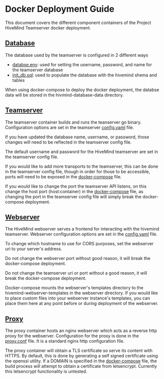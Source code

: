 # Docker Deployment Guide

This document covers the different component containers of the Project HiveMind Teamserver docker deployment. 

## [Database](database)
The database used by the teamserver is configured in 2 different ways
- [databse.env](database/database.env): used for setting the username, password, and name for the teamserver database
- [init_db.sql](database/init_db.sql): used to populate the database with the hivemind shema and tables

When using docker-compose to deploy the docker deployment, the databse data will be stored in the hivmind-database-data directory.

## [Teamserver](teamserver)
The teamserver container builds and runs the teanserver go binary. Configuration options are set in the teamserver [config.yaml](teamserver/config/config.yaml) file.

If you have updated the database name, username, or password, those changes will need to be reflected in the teamserver config file.

The default username and password for the HiveMind teamserver are set in the teamserver config file.

If you would like to add more transports to the teamserver, this can be done in the teamserver config file, though in order for those to be accessible, ports will need to be exposed in the [docker-compose](../docker-compose.yaml) file.

If you would like to change the port the teamserver API listens, on this change the host port (host:container) in the [docker-compose](../docker-compose.yaml) file, as changing the port in the teamserver config file will simply break the docker-compose deployment.

## [Webserver](webserver)
The HiveMind webserver serves a frontend for interacting with the hivemind teamserver. Webserver configuration options are set in the [config.yaml](webserver/config/config.yaml) file.

To change which hostname to use for CORS purposes, set the webserver uri to your server's address.

Do not change the webserver port without good reason, it will break the docker-compose deployment.

Do not change the teamserver uri or port without a good reason, it will break the docker-compose deployment.

Docker-compose mounts the webserver's templates directory to the hivemind-webserver-templates in the webserver directory. If you would like to place custom files into your webserver instance's templates, you can place them here at any point before or during deployment of the webserver.

## [Proxy](proxy)
The proxy container hosts an nginx webserver which acts as a reverse http proxy for the webserver. Configuration for the proxy is done in the [proxy.conf](proxy/proxy.conf) file. It is a standard nginx http configuration file.

The proxy container will obtain a TLS certificate so serve its content with HTTPS. By default, this is done by generating a self signed certificate using the openssl utility. If a DOMAIN is specified in the [docker-compose](../docker-compose.yaml) file, the build process will attempt to obtain a certificate from letsencrypt. Currently this letsencrypt functionality is untested.

